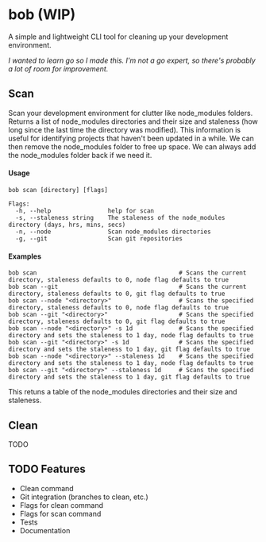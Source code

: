 # bob (WIP)

A simple and lightweight CLI tool for cleaning up your development environment.

_I wanted to learn go so I made this. I'm not a go expert, so there's probably a lot of room for improvement._

## Scan

Scan your development environment for clutter like node_modules folders.
Returns a list of node_modules directories and their size and staleness (how long since the last time the directory was modified).
This information is useful for identifying projects that haven't been updated in a while. We can then remove the node_modules folder to free up space.
We can always add the node_modules folder back if we need it.

#### Usage

```
bob scan [directory] [flags]

Flags:
  -h, --help                help for scan
  -s, --staleness string    The staleness of the node_modules directory (days, hrs, mins, secs)
  -n, --node                Scan node_modules directories
  -g, --git                 Scan git repositories
```

#### Examples

```
bob scan                                        # Scans the current directory, staleness defaults to 0, node flag defaults to true
bob scan --git                                  # Scans the current directory, staleness defaults to 0, git flag defaults to true
bob scan --node "<directory>"                   # Scans the specified directory, staleness defaults to 0, node flag defaults to true
bob scan --git "<directory>"                    # Scans the specified directory, staleness defaults to 0, git flag defaults to true
bob scan --node "<directory>" -s 1d             # Scans the specified directory and sets the staleness to 1 day, node flag defaults to true
bob scan --git "<directory>" -s 1d              # Scans the specified directory and sets the staleness to 1 day, git flag defaults to true
bob scan --node "<directory>" --staleness 1d    # Scans the specified directory and sets the staleness to 1 day, node flag defaults to true
bob scan --git "<directory>" --staleness 1d     # Scans the specified directory and sets the staleness to 1 day, git flag defaults to true
```

This retuns a table of the node_modules directories and their size and staleness.

## Clean

TODO

## TODO Features

- Clean command
- Git integration (branches to clean, etc.)
- Flags for clean command
- Flags for scan command
- Tests
- Documentation
